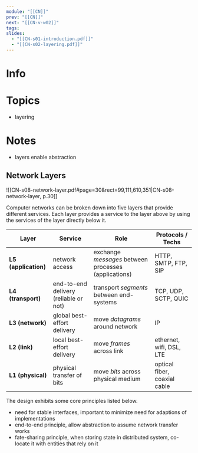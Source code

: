 ```yaml
---
module: "[[CN]]"
prev: "[[CN]]"
next: "[[CN-v-w02]]"
tags:
slides:
  - "[[CN-s01-introduction.pdf]]"
  - "[[CN-s02-layering.pdf]]"
---
```



# Info


# Topics
- layering

# Notes
- layers enable abstraction

## Network Layers
![[CN-s08-network-layer.pdf#page=30&rect=99,111,610,351|CN-s08-network-layer, p.30]]

Computer networks can be broken down into five layers that provide different services. Each layer provides a service to the layer above by using the services of the layer directly below it.

| Layer                | Service                               | Role                                                 | Protocols / Techs            |
| -------------------- | ------------------------------------- | ---------------------------------------------------- | ---------------------------- |
| **L5 (application)** | network access                        | exchange *messages* between processes (applications) | HTTP, SMTP, FTP, SIP         |
| **L4 (transport)**   | end-to-end delivery (reliable or not) | transport *segments* between end-systems             | TCP, UDP, SCTP, QUIC         |
| **L3 (network)**     | global best-effort delivery           | move *datagrams* around network                      | IP                           |
| **L2 (link)**        | local best-effort delivery            | move *frames* across link                            | ethernet, wifi, DSL, LTE     |
| **L1 (physical)**    | physical transfer of bits             | move *bits* across physical medium                   | optical fiber, coaxial cable |

The design exhibits some core principles listed below.
- need for stable interfaces, important to minimize need for adaptions of implementations
- end-to-end principle, allow abstraction to assume network transfer works
- fate-sharing principle, when storing state in distributed system, co-locate it with entities that rely on it

